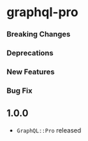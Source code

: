 # graphql-pro

### Breaking Changes

### Deprecations

### New Features

### Bug Fix

## 1.0.0

- `GraphQL::Pro` released
